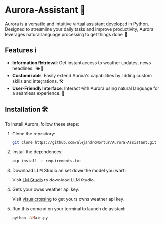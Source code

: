 # Aurora-Assistant 🌟

Aurora is a versatile and intuitive virtual assistant developed in Python. Designed to streamline your daily tasks and improve productivity, Aurora leverages natural language processing to get things done. 🚀

## Features ℹ️

- **Information Retrieval**: Get instant access to weather updates, news headlines. 🌤️ 📰
- **Customizable**: Easily extend Aurora's capabilities by adding custom skills and integrations. 🛠️
- **User-Friendly Interface**: Interact with Aurora using natural language for a seamless experience. 💬

## Installation 🛠️

To install Aurora, follow these steps:

1. Clone the repository:

   ```bash
   git clone https://github.com/alejandroMortur/Aurora-Assistant.git
   ```

2. Install the dependences:

   ```bash
   pip install -r requirements.txt
   ```
3. Download LLM Studio an set down the model you want:

   Visit [LM Studio](https://lmstudio.ai) to download LLM Studio.

4. Gets your owns weather api key:

   Visit [visualcrossing](https://www.visualcrossing.com) to get yours owns weather api key.

5. Run this comand on your terminal to launch de asistant:

   ```bash
   python .\Main.py
   ```
